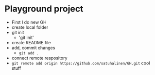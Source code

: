 # Playground project

- First I do new GH
- create local folder
- git init
  - 'git init'
- create README file
- add, commit changes
  - `git add . `
- connect remote respository
- `git remote add origin https://github.com/satuhalinen/GH.git`
  cool stuff
